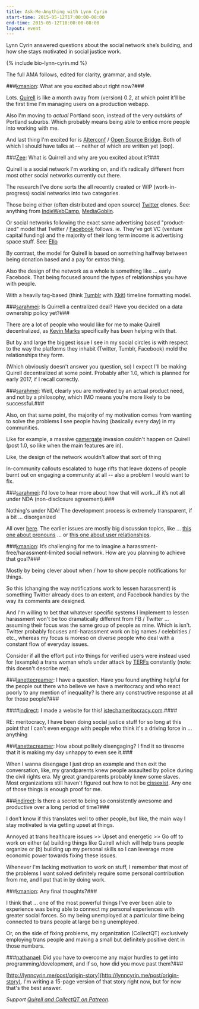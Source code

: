 ```yaml
---
title: Ask-Me-Anything with Lynn Cyrin
start-time: 2015-05-12T17:00:00-08:00
end-time: 2015-05-12T18:00:00-08:00
layout: event
---
```

Lynn Cyrin answered questions about the social network she’s building, and how she stays motivated in social justice work. 

{% include bio-lynn-cyrin.md %}

The full AMA follows, edited for clarity, grammar, and style.

###[kmanion](https://twitter.com/KManion): What are you excited about right now?###

Lots. [Quirell](https://gitlab.com/collectqt/quirell) is like a month away from (version) 0.2, at which point it'll be the first time I'm managing users on a production webapp.

Also I'm moving to *actual* Portland soon, instead of the very outskirts of Portland suburbs.
Which probably means being able to entice more people into working with me.

And last thing I'm excited for is [Alterconf](http://www.alterconf.com/sessions/portland-or) / [Open Source Bridge](http://opensourcebridge.org/users/2250). Both of which I should have talks at -- neither of which are written yet (oop).

###[Zee](http://www.zeespencer.com): What is Quirrell and why are you excited about it?###

Quirell is a social network I'm working on, and it’s radically different from most other social networks currently out there.

The research I've done sorts the all recently created or WIP (work-in-progress) social networks into two categories.

Those being either (often distributed and open source) [Twitter](https://twitter.com) clones. See: anything from [IndieWebCamp](https://indiewebcamp.com), [MediaGoblin](http://mediagoblin.org).

Or social networks following the exact same advertising based "product-ized" model that Twitter / [Facebook](http://www.facebook.com) follows. ie. They've got VC (venture capital funding) and the majority of their long term income is advertising space stuff. See: [Ello](https://ello.co/beta-public-profiles)

By contrast, the model for Quirell is based on something halfway between being donation based and a pay for extras thing.

Also the design of the network as a whole is something like ... early Facebook. That being focused around the types of relationships you have with people.

With a heavily tag-based (think [Tumblr](https://www.tumblr.com/) with [Xkit](http://xkit.info)) timeline formatting model.

###[sarahmei](https://twitter.com/sarahmei): Is Quirrell a centralized deal? Have you decided on a data ownership policy yet?###

There are a lot of people who would like for me to make Quirell decentralized, as [Kevin Marks](https://twitter.com/kevinmarks) specifically has been helping with that.

But by and large the biggest issue I see in my social circles is with respect to the way the platforms they inhabit (Twitter, Tumblr, Facebook) mold the relationships they form.

(Which obviously doesn't answer you question, so) I expect I'll be making Quirell decentralized at some point. Probably after 1.0, which is planned for early 2017, if I recall correctly.

###[sarahmei](https://twitter.com/sarahmei): Well, clearly you are motivated by an actual product need, and not by a philosophy, which IMO means you’re more likely to be successful.###

Also, on that same point, the majority of my motivation comes from wanting to solve the problems I see people having (basically every day) in my communities.

Like for example, a massive [gamergate](http://en.wikipedia.org/wiki/Gamergate_controversy) invasion couldn't happen on Quirell (post 1.0, so like when the main features are in).

Like, the design of the network wouldn't allow that sort of thing

In-community callouts escalated to huge rifts that leave dozens of people burnt out on engaging a community at all -- also a problem I would want to fix.

###[sarahmei](https://twitter.com/sarahmei): I’d love to hear more about how that will work…if it’s not all under NDA (non-disclosure agreement).###

Nothing's under NDA! The development process is extremely transparent, if a bit … disorganized

All over [here](https://gitlab.com/collectqt/quirell/issues). The earlier issues are mostly big discussion topics, like … [this one about pronouns]( https://gitlab.com/collectqt/quirell/issues/42) … or [this one about user relationships](https://gitlab.com/collectqt/quirell/issues/142).

###[kmanion](https://twitter.com/KManion): It’s challenging for me to imagine a harassment-free/harassment-limited social network. How are you planning to achieve that goal?###

Mostly by being clever about when / how to show people notifications for things.

So this (changing the way notifications work to lessen harassment) is something Twitter already does to an extent, and Facebook handles by the way its comments are designed.

And I'm willing to bet that whatever specific systems I implement to lessen harassment won't be too dramatically different from FB / Twitter … assuming their focus was the same group of people as mine. Which is isn't. Twitter probably focuses anti-harassment work on big names / celebrities / etc., whereas my focus is moreso on diverse people who deal with a constant flow of everyday issues.

Consider if all the effort put into things for verified users were instead used for (example) a trans woman who’s under attack by [TERFs](http://rationalwiki.org/wiki/Trans-exclusionary_radical_feminism) constantly (note: this doesn't describe me).

###[lanettecreamer](https://twitter.com/lanettecream): I have a question. Have you found anything helpful for the people out there who believe we have a meritocracy and who react poorly to any mention of inequality? Is there any constructive response at all for those people?###

####[indirect](https://twitter.com/indirect): I made a website for this! [istechameritocracy.com](http://istechameritocracy.com).####

RE: meritocracy, I have been doing social justice stuff for so long at this point that I can't even engage with people who think it's a driving force in ... anything

###[lanettecreamer](https://twitter.com/lanettecream): How about politely disengaging? I find it so tiresome that it is making my day unhappy to even see it.###

When I wanna disengage I just drop an example and then exit the conversation, like, my grandparents knew people assaulted by police during the civil rights era. My great grandparents probably knew some slaves. Most organizations still haven't figured out how to not be [cissexist](http://en.wikipedia.org/wiki/Cissexism). Any one of those things is enough proof for me.

###[indirect](https://twitter.com/indirect): Is there a secret to being so consistently awesome and productive over a long period of time?###

I don’t know if this translates well to other people, but like, the main way I stay motivated is via getting upset at things.

Annoyed at trans healthcare issues >> Upset and energetic >> Go off to work on either (a) building things like Quirell which will help trans people organize or (b) building up my personal skills so I can leverage more economic power towards fixing these issues.

Whenever I'm lacking motivation to work on stuff, I remember that most of the problems I want solved definitely require some personal contribution from me, and I put that in by doing work.

###[kmanion](https://twitter.com/KManion): Any final thoughts?###

I think that ... one of the most powerful things I've ever been able to experience was being able to connect my personal experiences with greater social forces. So my being unemployed at a particular time being connected to trans people at large being unemployed.

Or, on the side of fixing problems, my organization (CollectQT) exclusively employing trans people and making a small but definitely positive dent in those numbers.

###[nathanael](https://twitter.com/cnnct2you): Did you have to overcome any major hurdles to get into programming/development, and if so, how did you move past them?###

[http://lynncyrin.me/post/origin-story](http://lynncyrin.me/post/origin-story). I'm writing a 15-page version of that story right now, but for now that's the best answer.

*Support [Quirell and CollectQT on Patreon](https://www.patreon.com/CollectQT).*
